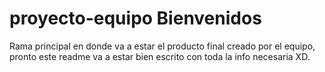 # proyecto-equipo Bienvenidos

Rama principal en donde va a estar el producto final creado por el equipo, pronto este readme va a estar bien escrito con toda la info necesaria XD.
